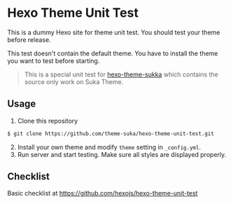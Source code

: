 # Hexo Theme Unit Test

This is a dummy Hexo site for theme unit test. You should test your theme before release.

This test doesn't contain the default theme. You have to install the theme you want to test before starting.

> This is a special unit test for [hexo-theme-sukka](https://github.com/SukkaW/hexo-theme-suka) which contains the source only work on Suka Theme.

## Usage

1. Clone this repository

``` bash
$ git clone https://github.com/theme-suka/hexo-theme-unit-test.git
```

2. Install your own theme and modify `theme` setting in `_config.yml`.
3. Run server and start testing. Make sure all styles are displayed properly.

## Checklist

Basic checklist at https://github.com/hexojs/hexo-theme-unit-test
